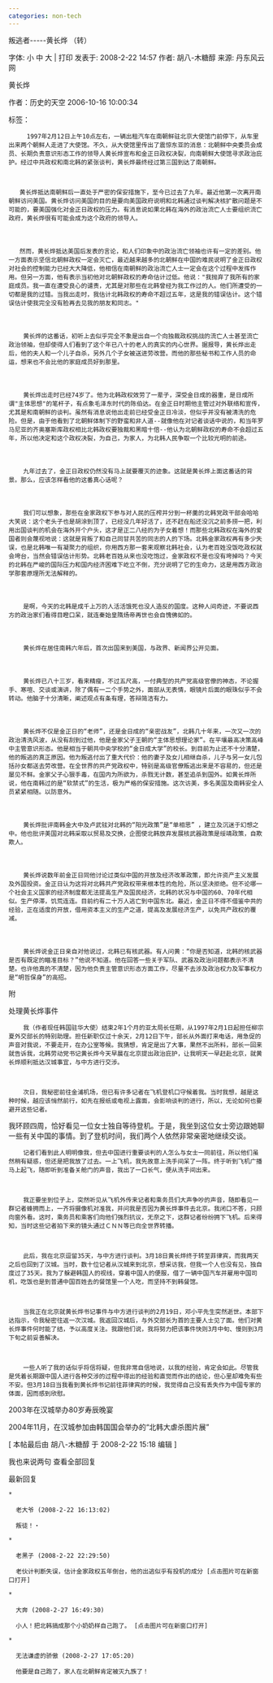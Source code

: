 ```yaml
---
categories: non-tech
---
```

叛逃者-----黄长烨 （转）

字体: 小 中 大 | 打印 发表于: 2008-2-22 14:57    作者: 胡八-木糖醇    来源: 丹东风云网







黄长烨





作者：历史的天空 2006-10-16 10:00:34





标签：	





         1997年2月12日上午10点左右，一辆出租汽车在南朝鲜驻北京大使馆门前停下，从车里出来两个朝鲜人走进了大使馆。不久，从大使馆里传出了震惊东亚的消息：北朝鲜中央委员会成员、长期负责意识形态工作的领导人黄长烨宣布和金正日政权决裂，向南朝鲜大使馆寻求政治庇护。经过中共政权和南北韩的紧张谈判，黄长烨最终经过第三国到达了南朝鲜。  　　



       黄长烨抵达南朝鲜后一直处于严密的保安措施下，至今已过去了九年。最近他第一次离开南朝鲜访问美国。黄长烨访问美国的目的是要向美国政府说明和北韩通过谈判解决核扩散问题是不可能的，要美国强化对金正日政权的压力。有消息说如果北韩在海外的政治流亡人士要组织流亡政府，黄长烨很有可能会成为这个政府的领导人。

　　



       然而，黄长烨抵达美国后发表的言论，和人们印象中的政治流亡领袖也许有一定的差别。他一方面表示坚信北朝鲜政权一定会灭亡，最近越来越多的北朝鲜在中国的难民说明了金正日政权对社会的控制能力已经大大降低，他相信在南朝鲜的政治流亡人士一定会在这个过程中发挥作用。但另一方面，他有表示当初他对北朝鲜政权的寿命估计过低。他说："我抛弃了我所有的家庭成员。我一直在遭受良心的谴责，尤其是对那些在北韩曾经为我工作过的人。他们所遭受的一切都是我的过错。当我出走时，我估计北韩政权的寿命不超过五年，这是我的错误估计。这个错误估计使我完全没有脸再去见我的朋友和同志。"

　　



        黄长烨的这番话，初听上去似乎完全不象是出自一个向独裁政权挑战的流亡人士甚至流亡政治领袖，但却使得人们看到了这个年已八十的老人的真实的内心世界。据报导，黄长烨出走后，他的夫人和一个儿子自杀，另外几个子女被送进劳改营。而他的那些秘书和工作人员的命运，想来也不会比他的家庭成员好到那里。

　　



        黄长烨出走时已经74岁了。他为北韩政权效劳了一辈子，深受金日成的器重，是日成所谓"主体思想"的笔杆子，有点象毛泽东时代的陈伯达。在金正日时期他主管过对外联络和宣传，尤其是和南朝鲜的谈判。虽然有消息说他出走前已经受金正日冷淡，但似乎并没有被清洗的危险。但是，由于他看到了北朝鲜体制下的野蛮和非人道--就像他在对记者谈话中说的，和当年罗马尼亚的齐奥塞斯库政权相比北韩政权要独裁和黑暗十倍--他认为北朝鲜政权的寿命不会超过五年，所以他决定和这个政权决裂，为自己，为家人，为北韩人民争取一个比较光明的前途。

　　



        九年过去了，金正日政权仍然没有马上就要覆灭的迹象。这就是黄长烨上面这番话的背景。那么，应该怎样看他的这番真心话呢？

　　



        我们可以想象，那些在金家政权下参与对人民的压榨并分到一杯羹的北韩党政干部会哈哈大笑说：这个老头子也是胡涂到顶了，已经没几年好活了，还不赶在船还没沉之前多捞一把，利用出国谈判的机会在海外开个户头，这才是正二八经的为子女着想！而那些北韩政权在海外的爱国者则会蔑视地说：这就是背叛了和自己同甘共苦的同志的人的下场。北韩金家政权再有多少失误，也是北韩唯一有凝聚力的组织，你用西方那一套来观察北韩社会，认为老百姓没饭吃政权就会垮台，当然会错误估计形势。北韩老百姓从来也没吃饱过，金家政权不是也没有垮掉吗？今天的北韩在严峻的国际压力和国内经济困难下屹立不倒，充分说明了它的生命力，这是用西方政治学那套原理所无法解释的。

　　



        是啊，今天的北韩是成千上万的人活活饿死也没人造反的国度。这种人间奇迹，不要说西方的政治家们看得目瞪口呆，就连秦始皇隋炀帝再世也会自愧佛如的。

　  



        黄长烨在居住南韩六年后，首次出国来到美国，与政界、新闻界公开见面。

　　



        黄长烨已八十三岁，看来精瘦，不过五尺高，一付典型的共产党高级官僚的神态，不论握手、寒喧、交谈或演讲，除了偶有一二个手势之外，面部从无表情，眼镜片后面的眼珠似乎不会转动。他脑子十分清晰，阐述观点有条有理，答辩简洁有力。

　　



        黄长烨不仅是金正日的“老师”，还是金日成的“亲密战友”，北韩几十年来，一次又一次的政治清洗风波，从没有刮到过他，他是金家父子王朝的“主体思想理论家”。在平壤最高决策高峰中主管意识形态。他是相当于朝共中央学校的“金日成大学”的校长。到目前为止还不十分清楚，他的叛逃的真正原因。他为叛逃付出了重大代价：他的妻子及女儿相继自杀，儿子与另一女儿包括孙女都送去劳改营。在全世界的共产党政权中，特别是高级官僚叛逃出来是不容易的，但还是屡见不鲜。金家父子心狠手毒，在国内为所欲为，杀戮无计数，甚至追杀到国外。如黄长烨所说，他在南韩过的是“软禁式”的生活，极为严格的保安措施。这次访美，多名美国及南韩安全人员紧紧相随。以防意外。

　　



        黄长烨批评南韩金大中及卢武铉对北韩的“阳光政策”是“单相思” ，建立及沉迷于幻想之中。他也批评美国对北韩采取以贸易及交换，企图使北韩放弃发展核武器政策是绥靖政策，自欺欺人。

　　



        黄长烨说数年前金正日同他讨论过类似中国的开放及经济改革政策，即允许资产主义发展及外国投资。金正日认为这将对北韩共产党政权带来根本性的危险，所以坚决拒绝。但不论哪一个社会主义国家的经济制度都无法提高生产及国民经济，北韩的状况与中国的60、70年代相似。生产停滞，饥荒连连。目前约有二十万人逃亡到中国东北。最近，金正日不得不借鉴中共的经验，正在适度的开放，借用资本主义的生产之道，提高及发展经济生产，以免共产政权的覆减。

　　



        黄长烨说金正日亲自对他说过，北韩已有核武器。有人问黄：“你是否知道，北韩的核武器是否有既定的瞄准目标？”他说不知道。他在回答一些关于军队、武器及政治问题都表示不清楚。也许他真的不清楚，因为他负责主管意识形态方面工作，尽量不去涉及政治权力及军事权力是“明哲保身”的高招。

附

处理黄长烨事件



        我（作者现任韩国驻华大使）结束2年1个月的亚太局长任期，从1997年2月1日起担任柳宗夏外交部长的特别助理。担任新职仅过十余天，2月12日下午，部长从外面打来电话，用急促的声音对我说，不要走开，在办公室等候。我猜想，肯定是出了大事，果然不出所料，部长一回来就告诉我，北韩劳动党书记黄长烨今天早晨在北京提出政治庇护，让我明天一早赶赴北京，就黄长烨顺利抵达汉城事宜，与中方进行交涉。



        次日，我秘密前往金浦机场，但已有许多记者在飞机登机口守候着我。当时我想，越是这种时候，越应该悄然前行，如先在报纸或电视上露面，会影响谈判的进行，所以，无论如何也要避开这些记者。

我环顾四周，恰好看见一位女士独自等待登机。于是，我坐到这位女士旁边跟她聊一些有关中国的事情。到了登机时间，我们两个人依然非常亲密地继续交谈。



        记者们看到此人明明像我，但去中国进行重要谈判的人怎么与女士一同前往，所以他们虽然稍有疑惑，但还是把我放了过去。一上飞机，我先故意上洗手间呆了一阵。终于听到飞机广播马上起飞，随即听到准备关舱门的声音，我出了一口长气，便从洗手间出来。



        我正要坐到位子上，突然听见从飞机外传来记者和乘务员们大声争吵的声音，随即看见一群记者蜂拥而上，一齐将摄像机对准我，并问我是否因为黄长烨事件去北京。我闭口不答，只顾向窗外看。这时，乘务员和乘客们向他们强烈抗议，无奈之下，这群记者纷纷拥下飞机。后来得知，当时这些记者拍下来的镜头通过ＣＮＮ等已向全世界转播。



        此后，我在北京逗留35天，与中方进行谈判。3月18日黄长烨终于转至菲律宾，而我两天之后也回到了汉城。当时，数十位记者从汉城来到北京，想采访我，但我一个人也没有见，独自度过了35天。我为了躲避韩国人的视线，穿着中国人的便服，借了一辆中国汽车并雇用中国司机，吃饭也是到普通中国百姓去的餐馆里一个人吃，而坚持不到韩餐馆。



        当我正在北京就黄长烨书记事件与中方进行谈判的2月19日，邓小平先生突然逝世。本部下达指示，令我秘密往返一次汉城。我返回汉城后，与外交部长为首的主要人士见了面。他们对黄长烨事件何时能了结，予以高度关注。我跟他们说，我将努力把该事件快则3月中旬、慢则到3月下旬之前妥善解决。



        一些人听了我的话似乎将信将疑，但我非常自信地说，以我的经验，肯定会如此。尽管我是凭着长期跟中国人进行各种交涉的过程中得出的经验和直觉而作出的结论，但心里却难免有些不安。但3月18日当我看到黄长烨书记前往菲律宾的时候，我觉得自己没有丢失作为中国专家的体面，因而感到欣慰。







2003年在汉城举办80岁寿辰晚宴







2004年11月，在汉城参加由韩国国会举办的“北韩大虐杀图片展”









[ 本帖最后由 胡八-木糖醇 于 2008-2-22 15:18 编辑 ]





我也来说两句 查看全部回复

最新回复



    *

      老大爷 (2008-2-22 16:13:02)

      叛徒！・

    *

      老黑子 (2008-2-22 22:29:50)

      老伙计判断失误，估计金家政权五年倒台，他的出逃似乎有投机的成分 [点击图片可在新窗口打开]

    *

      大奔 (2008-2-27 16:49:30)

      小人！把北韩搞成那个小奶奶样自己跑了。 [点击图片可在新窗口打开]

    *

      无法谦虚的骄傲 (2008-2-27 17:05:20)

      他要是自己跑了，家人在北朝鲜肯定被灭九族了！

